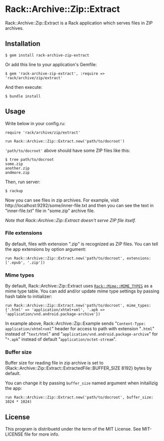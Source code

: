 Rack::Archive::Zip::Extract
===========================

Rack::Archive::Zip::Extract is a Rack application which serves files in ZIP archives.

Installation
------------

    $ gem install rack-archive-zip-extract

Or add this line to your application's Gemfile:

    $ gem 'rack-archive-zip-extract', :require => 'rack/archive/zip/extract'

And then execute:

    $ bundle install

Usage
-----

Write below in your config.ru:

    require 'rack/archive/zip/extract'
    
    run Rack::Archive::Zip::Extract.new('path/to/docroot')

`'path/to/docroot'` above should have some ZIP files like this:

    $ tree path/to/docroot
    some.zip
    another.zip
    andmore.zip

Then, run server:

    $ rackup

Now you can see files in zip archives. For example, visit http://localhost:9292/some/inner-file.txt and then you can see the text in "inner-file.txt" file in "some.zip" archive file.

*Note that Rack::Archive::Zip::Extract doesn't serve ZIP file itself.*

### File extensions

By default, files with extension ".zip" is recognized as ZIP files.
You can tell the app extensions by option argument:

    run Rack::Archive::Zip::Extract.new('path/to/docroot', extensions: ['.epub', '.zip'])

### Mime types

By default, Rack::Archive::Zip::Extract uses [`Rack::Mime::MIME_TYPES`][mime_types] as a mime type table. You can add and/or update mime type settings by passing hash table to initializer:

    run Rack::Archive::Zip::Extract.new('path/to/docroot', mime_types: {'.html' => 'application/xhtml+xml', '.apk => 'application/vnd.android.package-archive'})

In example above, Rack::Archive::Zip::Example sends "`Content-Type: application/xhtml+xml`" header for access to path with extension "`.html`" instead of "`text/html`" and "`application/vnd.android.package-archive`" for "`*.apk`" instead of default "`application/octet-stream`".

[mime_types]: http://rack.rubyforge.org/doc/Rack/Mime.html#MIME_TYPES

### Buffer size

Buffer size for reading file in zip archive is set to {Rack::Archive::Zip::Extract::ExtractedFile::BUFFER_SIZE 8192} bytes by default.

You can change it by passing `buffer_size` named argument when initailizig the app:

    run Rack::Archive::Zip::Extract.new('path/to/docroot', buffer_size: 1024 * 1024)

License
-------

This program is distribuetd under the term of the MIT License. See MIT-LICENSE file for more info.
